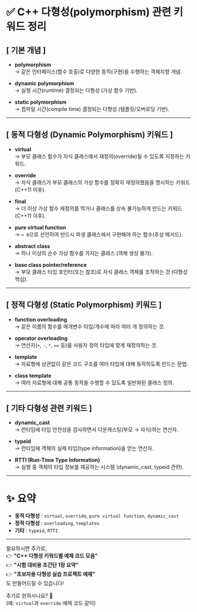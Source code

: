 # ✅ C++ 다형성(polymorphism) 관련 키워드 정리

## [ 기본 개념 ]
- **polymorphism**  
  → 같은 인터페이스(함수 호출)로 다양한 동작(구현)을 수행하는 객체지향 개념.

- **dynamic polymorphism**  
  → 실행 시간(runtime) 결정되는 다형성 (가상 함수 기반).

- **static polymorphism**  
  → 컴파일 시간(compile time) 결정되는 다형성 (템플릿/오버로딩 기반).

---

## [ 동적 다형성 (Dynamic Polymorphism) 키워드 ]

- **virtual**  
  → 부모 클래스 함수가 자식 클래스에서 재정의(override)될 수 있도록 지정하는 키워드.

- **override**  
  → 자식 클래스가 부모 클래스의 가상 함수를 정확히 재정의했음을 명시하는 키워드(C++11 이후).

- **final**  
  → 더 이상 가상 함수 재정의를 막거나 클래스를 상속 불가능하게 만드는 키워드(C++11 이후).

- **pure virtual function**  
  → `= 0`으로 선언하여 반드시 파생 클래스에서 구현해야 하는 함수(추상 메서드).

- **abstract class**  
  → 하나 이상의 순수 가상 함수를 가지는 클래스 (객체 생성 불가).

- **base class pointer/reference**  
  → 부모 클래스 타입 포인터(또는 참조)로 자식 클래스 객체를 조작하는 것 (다형성 핵심).

---

## [ 정적 다형성 (Static Polymorphism) 키워드 ]

- **function overloading**  
  → 같은 이름의 함수를 매개변수 타입/개수에 따라 여러 개 정의하는 것.

- **operator overloading**  
  → 연산자(`+`, `-`, `*`, `==` 등)를 사용자 정의 타입에 맞게 재정의하는 것.

- **template**  
  → 자료형에 상관없이 같은 코드 구조를 여러 타입에 대해 동작하도록 만드는 문법.

- **class template**  
  → 여러 자료형에 대해 공통 동작을 수행할 수 있도록 일반화된 클래스 정의.

---

## [ 기타 다형성 관련 키워드 ]

- **dynamic_cast**  
  → 런타임에 타입 안전성을 검사하면서 다운캐스팅(부모 → 자식)하는 연산자.

- **typeid**  
  → 런타임에 객체의 실제 타입(type information)을 얻는 연산자.

- **RTTI (Run-Time Type Information)**  
  → 실행 중 객체의 타입 정보를 제공하는 시스템 (dynamic_cast, typeid 관련).

---

# ✨ 요약
- **동적 다형성** : `virtual`, `override`, `pure virtual function`, `dynamic_cast`
- **정적 다형성** : `overloading`, `templates`
- **기타** : `typeid`, `RTTI`

---
  
필요하시면 추가로,  
👉 **"C++ 다형성 키워드별 예제 코드 모음"**  
👉 **"시험 대비용 초간단 1장 요약"**  
👉 **"초보자용 다형성 실습 프로젝트 예제"**  
도 만들어드릴 수 있습니다!

추가로 원하시나요? 🚀  
(예: `virtual`과 `override` 예제 코드 같이)
